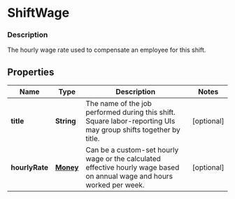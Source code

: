 
# ShiftWage

### Description

The hourly wage rate used to compensate an employee for this shift.

## Properties
Name | Type | Description | Notes
------------ | ------------- | ------------- | -------------
**title** | **String** | The name of the job performed during this shift. Square labor-reporting UIs may group shifts together by title. |  [optional]
**hourlyRate** | [**Money**](Money.md) | Can be a custom-set hourly wage or the calculated effective hourly wage based on annual wage and hours worked per week. |  [optional]



